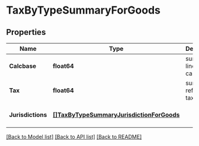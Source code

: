 # TaxByTypeSummaryForGoods

## Properties
Name | Type | Description | Notes
------------ | ------------- | ------------- | -------------
**Calcbase** | **float64** | sum of all lines calcbase | [optional] [default to null]
**Tax** | **float64** | sum of referenced tax value | [optional] [default to null]
**Jurisdictions** | [**[]TaxByTypeSummaryJurisdictionForGoods**](TaxByTypeSummaryJurisdictionForGoods.md) |  | [optional] [default to null]

[[Back to Model list]](../README.md#documentation-for-models) [[Back to API list]](../README.md#documentation-for-api-endpoints) [[Back to README]](../README.md)


